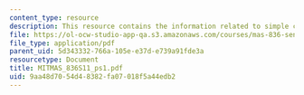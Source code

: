 ```yaml
---
content_type: resource
description: This resource contains the information related to simple circuit analysis.
file: https://ol-ocw-studio-app-qa.s3.amazonaws.com/courses/mas-836-sensor-technologies-for-interactive-environments-spring-2011/9aa48d7054d48382fa07018f5a44edb2_MITMAS_836S11_ps1.pdf
file_type: application/pdf
parent_uid: 5d343332-766a-105e-e37d-e739a91fde3a
resourcetype: Document
title: MITMAS_836S11_ps1.pdf
uid: 9aa48d70-54d4-8382-fa07-018f5a44edb2
---
```

